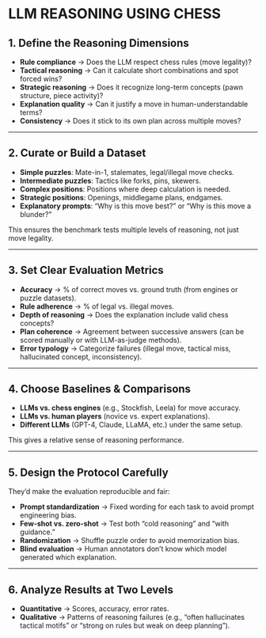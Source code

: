 # LLM REASONING USING CHESS

## 1. Define the Reasoning Dimensions

- **Rule compliance** → Does the LLM respect chess rules (move legality)?
- **Tactical reasoning** → Can it calculate short combinations and spot forced wins?
- **Strategic reasoning** → Does it recognize long-term concepts (pawn structure, piece activity)?
- **Explanation quality** → Can it justify a move in human-understandable terms?
- **Consistency** → Does it stick to its own plan across multiple moves?

---

## 2. Curate or Build a Dataset

- **Simple puzzles**: Mate-in-1, stalemates, legal/illegal move checks.  
- **Intermediate puzzles**: Tactics like forks, pins, skewers.  
- **Complex positions**: Positions where deep calculation is needed.  
- **Strategic positions**: Openings, middlegame plans, endgames.  
- **Explanatory prompts**: “Why is this move best?” or “Why is this move a blunder?”  

This ensures the benchmark tests multiple levels of reasoning, not just move legality.

---

## 3. Set Clear Evaluation Metrics

- **Accuracy** → % of correct moves vs. ground truth (from engines or puzzle datasets).  
- **Rule adherence** → % of legal vs. illegal moves.  
- **Depth of reasoning** → Does the explanation include valid chess concepts?  
- **Plan coherence** → Agreement between successive answers (can be scored manually or with LLM-as-judge methods).  
- **Error typology** → Categorize failures (illegal move, tactical miss, hallucinated concept, inconsistency).  

---

## 4. Choose Baselines & Comparisons

- **LLMs vs. chess engines** (e.g., Stockfish, Leela) for move accuracy.  
- **LLMs vs. human players** (novice vs. expert explanations).  
- **Different LLMs** (GPT-4, Claude, LLaMA, etc.) under the same setup.  

This gives a relative sense of reasoning performance.

---

## 5. Design the Protocol Carefully
They’d make the evaluation reproducible and fair:

- **Prompt standardization** → Fixed wording for each task to avoid prompt engineering bias.  
- **Few-shot vs. zero-shot** → Test both “cold reasoning” and “with guidance.”  
- **Randomization** → Shuffle puzzle order to avoid memorization bias.  
- **Blind evaluation** → Human annotators don’t know which model generated which explanation.  

---

## 6. Analyze Results at Two Levels
- **Quantitative** → Scores, accuracy, error rates.  
- **Qualitative** → Patterns of reasoning failures (e.g., “often hallucinates tactical motifs” or “strong on rules but weak on deep planning”).

